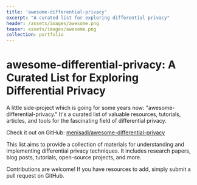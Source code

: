```yaml
---
title: 'awesome-differential-privacy'
excerpt: "A curated list for exploring differential privacy"
header: /assets/images/awesome.png
teaser: assets/images/awesome.png
collection: portfolio
---
```


# awesome-differential-privacy: A Curated List for Exploring Differential Privacy
A little side-project which is going for some years now: "awesome-differential-privacy." It's a curated list of valuable resources, tutorials, articles, and tools for the fascinating field of differential privacy.

Check it out on GitHub: [menisadi/awesome-differential-privacy](https://github.com/menisadi/awesome-differential-privacy)

This list aims to provide a collection of materials for understanding and implementing differential privacy techniques. It includes research papers, blog posts, tutorials, open-source projects, and more. 

Contributions are welcome! If you have resources to add, simply submit a pull request on GitHub. 


